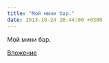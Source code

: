 ```yaml
---
title: "Мой мини бар."
date: 2013-10-24 20:44:00 +0300
---
```


Мой мини бар.

[Вложение](https://vk.com/photo41076938_313582798)
